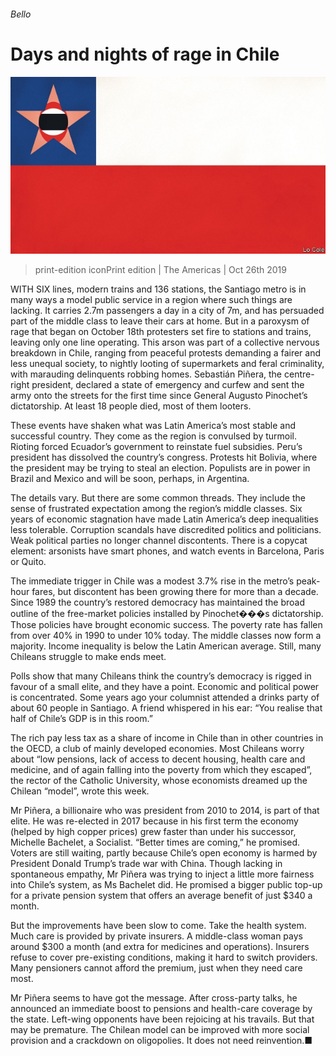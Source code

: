 ###### Bello

# Days and nights of rage in Chile 

![image](images/20191026_AMD001_0.jpg) 

> print-edition iconPrint edition | The Americas | Oct 26th 2019 

WITH SIX lines, modern trains and 136 stations, the Santiago metro is in many ways a model public service in a region where such things are lacking. It carries 2.7m passengers a day in a city of 7m, and has persuaded part of the middle class to leave their cars at home. But in a paroxysm of rage that began on October 18th protesters set fire to stations and trains, leaving only one line operating. This arson was part of a collective nervous breakdown in Chile, ranging from peaceful protests demanding a fairer and less unequal society, to nightly looting of supermarkets and feral criminality, with marauding delinquents robbing homes. Sebastián Piñera, the centre-right president, declared a state of emergency and curfew and sent the army onto the streets for the first time since General Augusto Pinochet’s dictatorship. At least 18 people died, most of them looters. 

These events have shaken what was Latin America’s most stable and successful country. They come as the region is convulsed by turmoil. Rioting forced Ecuador’s government to reinstate fuel subsidies. Peru’s president has dissolved the country’s congress. Protests hit Bolivia, where the president may be trying to steal an election. Populists are in power in Brazil and Mexico and will be soon, perhaps, in Argentina. 

The details vary. But there are some common threads. They include the sense of frustrated expectation among the region’s middle classes. Six years of economic stagnation have made Latin America’s deep inequalities less tolerable. Corruption scandals have discredited politics and politicians. Weak political parties no longer channel discontents. There is a copycat element: arsonists have smart phones, and watch events in Barcelona, Paris or Quito. 

The immediate trigger in Chile was a modest 3.7% rise in the metro’s peak-hour fares, but discontent has been growing there for more than a decade. Since 1989 the country’s restored democracy has maintained the broad outline of the free-market policies installed by Pinochet���s dictatorship. Those policies have brought economic success. The poverty rate has fallen from over 40% in 1990 to under 10% today. The middle classes now form a majority. Income inequality is below the Latin American average. Still, many Chileans struggle to make ends meet. 

Polls show that many Chileans think the country’s democracy is rigged in favour of a small elite, and they have a point. Economic and political power is concentrated. Some years ago your columnist attended a drinks party of about 60 people in Santiago. A friend whispered in his ear: “You realise that half of Chile’s GDP is in this room.” 

The rich pay less tax as a share of income in Chile than in other countries in the OECD, a club of mainly developed economies. Most Chileans worry about “low pensions, lack of access to decent housing, health care and medicine, and of again falling into the poverty from which they escaped”, the rector of the Catholic University, whose economists dreamed up the Chilean “model”, wrote this week. 

Mr Piñera, a billionaire who was president from 2010 to 2014, is part of that elite. He was re-elected in 2017 because in his first term the economy (helped by high copper prices) grew faster than under his successor, Michelle Bachelet, a Socialist. “Better times are coming,” he promised. Voters are still waiting, partly because Chile’s open economy is harmed by President Donald Trump’s trade war with China. Though lacking in spontaneous empathy, Mr Piñera was trying to inject a little more fairness into Chile’s system, as Ms Bachelet did. He promised a bigger public top-up for a private pension system that offers an average benefit of just $340 a month. 

But the improvements have been slow to come. Take the health system. Much care is provided by private insurers. A middle-class woman pays around $300 a month (and extra for medicines and operations). Insurers refuse to cover pre-existing conditions, making it hard to switch providers. Many pensioners cannot afford the premium, just when they need care most. 

Mr Piñera seems to have got the message. After cross-party talks, he announced an immediate boost to pensions and health-care coverage by the state. Left-wing opponents have been rejoicing at his travails. But that may be premature. The Chilean model can be improved with more social provision and a crackdown on oligopolies. It does not need reinvention.■ 

